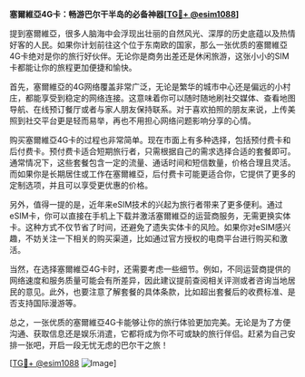 **塞爾維亞4G卡：畅游巴尔干半岛的必备神器[[TG💪+ @esim1088](https://t.me/s/esim1088)]**

提到塞爾維亞，很多人脑海中会浮现出壮丽的自然风光、深厚的历史底蕴以及热情好客的人民。如果你计划前往这个位于东南欧的国家，那么一张优质的塞爾維亞4G卡绝对是你的旅行好伙伴。无论你是商务出差还是休闲旅游，这张小小的SIM卡都能让你的旅程更加便捷和愉快。

首先，塞爾維亞的4G网络覆盖非常广泛，无论是繁华的城市中心还是偏远的小村庄，都能享受到稳定的网络连接。这意味着你可以随时随地刷社交媒体、查看地图导航、在线预订餐厅或者与家人朋友保持联系。对于喜欢拍照的朋友来说，上传美照到社交平台更是轻而易举，再也不用担心网络问题影响分享的心情。

购买塞爾維亞4G卡的过程也非常简单。现在市面上有多种选择，包括预付费卡和后付费卡。预付费卡适合短期旅行者，只需根据自己的需求选择合适的套餐即可。通常情况下，这些套餐包含一定的流量、通话时间和短信数量，价格合理且灵活。而如果你是长期居住或工作在塞爾維亞，后付费卡可能更适合你，它提供了更多的定制选项，并且可以享受更优惠的价格。

另外，值得一提的是，近年来eSIM技术的兴起为旅行者带来了更多便利。通过eSIM卡，你可以直接在手机上下载并激活塞爾維亞的运营商服务，无需更换实体卡。这种方式不仅节省了时间，还避免了遗失实体卡的风险。如果你对eSIM感兴趣，不妨关注一下相关的购买渠道，比如通过官方授权的电商平台进行购买和激活。

当然，在选择塞爾維亞4G卡时，还需要考虑一些细节。例如，不同运营商提供的网络速度和服务质量可能会有所差异，因此建议提前查阅相关评测或者咨询当地居民的意见。此外，也要注意了解套餐的具体条款，比如超出套餐后的收费标准、是否支持国际漫游等。

总之，一张优质的塞爾維亞4G卡能够让你的旅行体验更加完美。无论是为了方便沟通、获取信息还是娱乐消遣，它都将成为你不可或缺的旅行伴侣。赶紧为自己安排一张吧，开启一段无忧无虑的巴尔干之旅！

[[TG💪+ @esim1088](https://t.me/s/esim1088) ![Image](https://i.postimg.cc/4NQfJmqS/Snipaste-2025-05-13-00-14-12.png)]